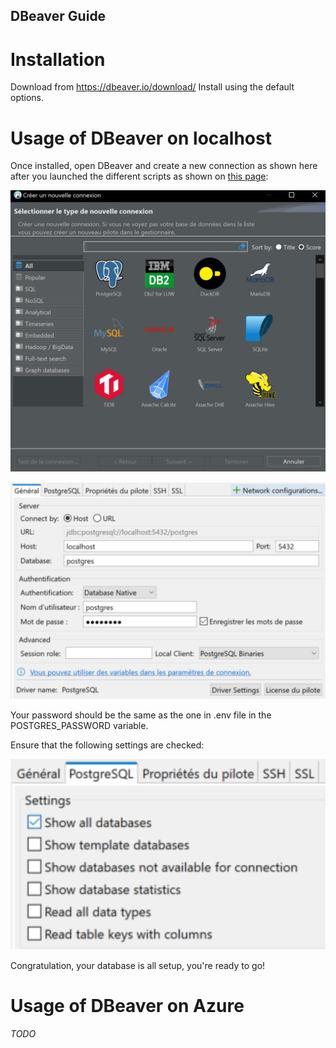 ## DBeaver Guide

# Installation
Download from https://dbeaver.io/download/ Install using the default options.

# Usage of DBeaver on localhost
Once installed, open DBeaver and create a new connection as shown here after you
launched the different scripts as shown on [this
page](https://dev.azure.com/CFIA-DevOps-ACIA/AI-Lab/_wiki/wikis/AI-Lab.wiki/1039/Procedure-to-set-up-the-database):

![choose.PNG](/./Worktool-Guide/DBeaver-1.png)

![settings1.PNG](/./Worktool-Guide/DBeaver-2.png)

Your password should be the same as the one in .env file in the
POSTGRES_PASSWORD variable.

Ensure that the following settings are checked:

![settings2.PNG](/./Worktool-Guide/DBeaver-3.png)

Congratulation, your database is all setup, you're ready to go!

# Usage of DBeaver on Azure
*TODO*
